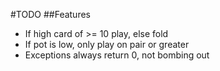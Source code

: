 #TODO
##Features
* If high card of >= 10 play, else fold
* If pot is low, only play on pair or greater
* Exceptions always return 0, not bombing out
